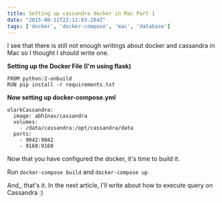 ```yaml
---
title: Setting up cassandra docker in Mac Part 1
date: "2015-08-11T22:12:03.284Z"
tags: ['docker', 'docker-compose', 'mac', 'database']	
---
```


I see that there is still not enough writings about docker and cassandra in Mac so I thought I should write one.

**Setting up the Docker File (I'm using flask)**

	FROM python:2-onbuild
	RUN pip install -r requirements.txt

**Now setting up docker-compose.yml**

	olarkCassandra:
	  image: abh1nav/cassandra
	  volumes:
	    - /data/cassandra:/opt/cassandra/data
	  ports:
	    - 9042:9042
	    - 9160:9160

Now that you have configured the docker, it's time to build it.

Run `docker-compose build` and `docker-compose up`

And,, that's it. In the next article, I'll write about how to execute query on Cassandra :)